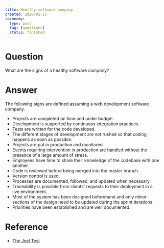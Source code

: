 ```yaml
---
title: Healthy software company
created: 2020-02-15
taxonomy:
  type: post
  tag: [questions]
  status: finished
---
```


# Question
What are the signs of a healthy software company?

# Answer
The following signs are defined assuming a web development software company.

* Projects are completed on time and under budget.
* Development is supported by continuous integration practices.
* Tests are written for the code developed.
* The different stages of development are not rushed so that coding happens as soon as possible.
* Projects are put in production and monitored.
* Events requiring intervention in production are handled without the presence of a large amount of stress.
* Employees have time to share their knowledge of the codebase with one another.
* Code is reviewed before being merged into the master branch.
* Version control is used.
* Processes are documented, followed, and updated when necessary.
* Traceability is possible from clients' requests to their deployment in a live environment.
* Most of the system has been designed beforehand and only minor sections of the design need to be updated during the sprint iterations.
* Priorities have been established and are well documented.

# Reference
* [The Joel Test](https://www.joelonsoftware.com/2000/08/09/the-joel-test-12-steps-to-better-code/)
